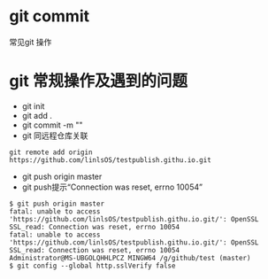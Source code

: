 # git commit

常见git 操作

# git 常规操作及遇到的问题

* git init
* git add .
* git commit -m ""
* git 同远程仓库关联
```
git remote add origin https://github.com/linlsOS/testpublish.githu.io.git
```
*  git push origin master
* git push提示“Connection was reset, errno 10054”
```
$ git push origin master
fatal: unable to access 'https://github.com/linlsOS/testpublish.githu.io.git/': OpenSSL SSL_read: Connection was reset, errno 10054
fatal: unable to access 'https://github.com/linlsOS/testpublish.githu.io.git/': OpenSSL SSL_read: Connection was reset, errno 10054
Administrator@MS-UBGOLQHHLPCZ MINGW64 /g/github/test (master)
$ git config --global http.sslVerify false
```

